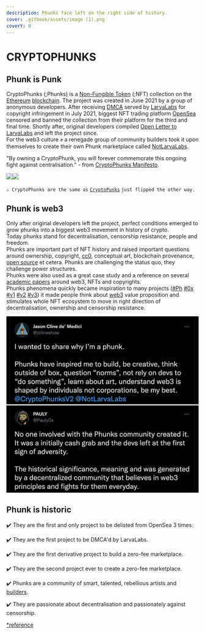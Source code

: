 ```yaml
---
description: Phunks face left on the right side of history.
cover: .gitbook/assets/image (1).png
coverY: 0
---
```


# CRYPTOPHUNKS

## Phunk is Punk

CryptoPhunks (;Phunks) is a [Non-Fungible Token](https://en.wikipedia.org/wiki/Non-fungible\_token) (;NFT) collection on the [Ethereum](https://en.wikipedia.org/wiki/Ethereum) [blockchain](https://en.wikipedia.org/wiki/Blockchain). The project was created in June 2021 by a group of anonymous developers. After receiving [DMCA](https://twitter.com/CryptoPhunks/status/1415001685986922499?s=20\&t=YRRn6i6uXhGV5Cgl\_pJeQA) served by [LarvaLabs](https://larvalabs.com) for copyright infringement in July 2021, biggest NFT trading platform [OpenSea](https://opensea.io) censored and banned the collection from their platform for the third and final time. Shortly after, original developers compiled [Open Letter to LarvaLabs](https://foundation.app/@cryptophunks/foundation/62017) and left the project since.\
For the web3 culture :fist: a renegade group of community builders took it upon themselves to create their own Phunk marketplace called [NotLarvaLabs](NLL/notlarvalabs.md).

"By owning a CryptoPhunk, you will forever commemorate this ongoing fight against centralisation." - from [CryptoPhunks Manifesto](https://phunks.medium.com/the-cryptophunks-manifesto-785c7348e558).

![](<.gitbook/assets/Phunk\_4156 (1).png>)![](.gitbook/assets/Phunk\_4156.png)

&#x20;`⚠️ CryptoPhunks are the same as` [`CryptoPunks`](https://larvalabs.com/cryptopunks) `just flipped the other way.`&#x20;

## Phunk is web3

Only after original developers left the project, perfect conditions emerged to grow phunks into a biggest web3 movement in history of crypto. \
Today phunks stand for decentralisation, censorship resistance, people and freedom. \
Phunks are important part of NFT history and raised important questions around ownership, copyright, [cc0](https://creativecommons.org/publicdomain/zero/1.0/deed.en), conceptual art, blockchain provenance, [open source](open-sourced.md) et cetera. Phunks are challenging the status quo, they challenge power structures.\
Phunks were also used as a great case study and a reference on several [academic papers](https://papers.ssrn.com/sol3/papers.cfm?abstract\_id=4029323) around web3, NFTs and copyrights. \
Phunks phenomena quickly became inspiration to many projects ([#Ph](https://twitter.com/hashtag/Ph?src=hashtag\_click) [#0x](https://twitter.com/hashtag/0x?src=hashtag\_click) [#v1](https://twitter.com/hashtag/v1?src=hashtag\_click) [#v2](https://twitter.com/hashtag/v2?src=hashtag\_click) [#v3](https://twitter.com/hashtag/v3?src=hashtag\_click)) it made people think about [web3](https://en.wikipedia.org/wiki/Web3) value proposition and stimulates whole NFT ecosystem to move in right direction of decentralisation, ownership and censorship resistance.&#x20;

&#x20;      ![](<.gitbook/assets/Bildschirmfoto 2022-03-10 um 21.18.54.png>)           ![](<.gitbook/assets/Bildschirmfoto 2022-03-10 um 21.18.31.png>)

## Phunk is historic

✔️ They are the first and only project to be delisted from OpenSea 3 times.&#x20;

✔️ They are the first project to be DMCA'd by LarvaLabs.&#x20;

✔️ They are the first derivative project to build a zero-fee marketplace.

✔️ They are the second project ever to create a zero-fee marketplace.&#x20;

✔️ Phunks are a community of smart, talented, rebellious artists and [builders](open-sourced.md).&#x20;

✔️ They are passionate about decentralisation and passionately against censorship.

[\*reference](https://twitter.com/OG\_Kenobi\_Hello/status/1501653643237466116?s=20\&t=YRRn6i6uXhGV5Cgl\_pJeQA)
